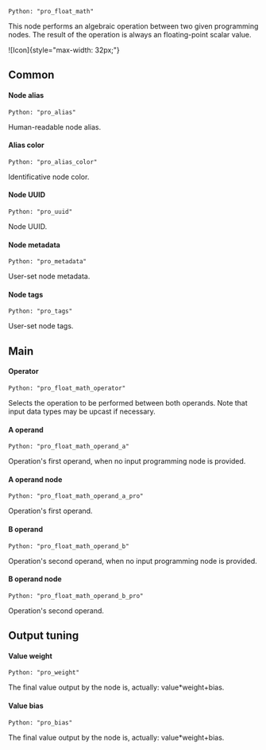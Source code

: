 `Python: "pro_float_math"`

This node performs an algebraic operation between two given programming nodes. The result of the operation is always an floating-point scalar value.

![Icon]{style="max-width: 32px;"}

## Common

#### Node alias
`Python: "pro_alias"`

Human-readable node alias.

#### Alias color
`Python: "pro_alias_color"`

Identificative node color.

#### Node UUID
`Python: "pro_uuid"`

Node UUID.

#### Node metadata
`Python: "pro_metadata"`

User-set node metadata.

#### Node tags
`Python: "pro_tags"`

User-set node tags.

## Main

#### Operator
`Python: "pro_float_math_operator"`

Selects the operation to be performed between both operands. Note that input data types may be upcast if necessary.

#### A operand
`Python: "pro_float_math_operand_a"`

Operation's first operand, when no input programming node is provided.

#### A operand node
`Python: "pro_float_math_operand_a_pro"`

Operation's first operand.

#### B operand
`Python: "pro_float_math_operand_b"`

Operation's second operand, when no input programming node is provided.

#### B operand node
`Python: "pro_float_math_operand_b_pro"`

Operation's second operand.

## Output tuning

#### Value weight
`Python: "pro_weight"`

The final value output by the node is, actually: value*weight+bias.

#### Value bias
`Python: "pro_bias"`

The final value output by the node is, actually: value*weight+bias.

